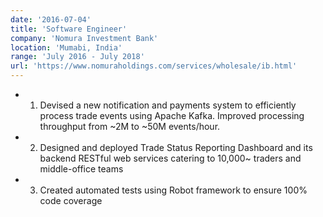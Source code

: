 ```yaml
---
date: '2016-07-04'
title: 'Software Engineer'
company: 'Nomura Investment Bank'
location: 'Mumabi, India'
range: 'July 2016 - July 2018'
url: 'https://www.nomuraholdings.com/services/wholesale/ib.html'
---
```


- 1. Devised a new notification and payments system to efficiently process trade events using Apache Kafka. Improved processing throughput from ~2M to ~50M events/hour.
- 2. Designed and deployed Trade Status Reporting Dashboard and its backend RESTful web services catering to 10,000~ traders and middle-office teams
- 3. Created automated tests using Robot framework to ensure 100% code coverage
